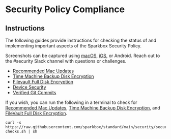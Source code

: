 # Security Policy Compliance

## Instructions

The following guides provide instructions for checking the status of and
implementing important aspects of the Sparkbox Security Policy.

Screenshots can be captured using [macOS][macOS screenshots], [iOS][iOS
screenshots], or Android. Reach out to the #security Slack channel with
questions or challenges.


- [Recommended Mac Updates]
- [Time Machine Backup Disk Encryption]
- [Filevault Full Disk Encryption]
- [Device Security]
- [Verified Git Commits]

If you wish, you can run the following in a terminal to check for
[Recommended Mac Updates], [Time Machine Backup Disk Encryption], and
[FileVault Full Disk Encryption].

```
curl -s https://raw.githubusercontent.com/sparkbox/standard/main/security/security_policy_compliance/policy-checks.sh | sh
```


[Recommended Mac Updates]: ./mac-updates.md
[Device Security]: ./devices.md
[Time Machine Backup Disk Encryption]: ./timemachine.md
[Filevault Full Disk Encryption]: ./filevault.md
[Verified Git Commits]: ./verified-commits.md
[macOS screenshots]: https://support.apple.com/en-us/HT201361
[iOS screenshots]: https://support.apple.com/en-us/HT200289
